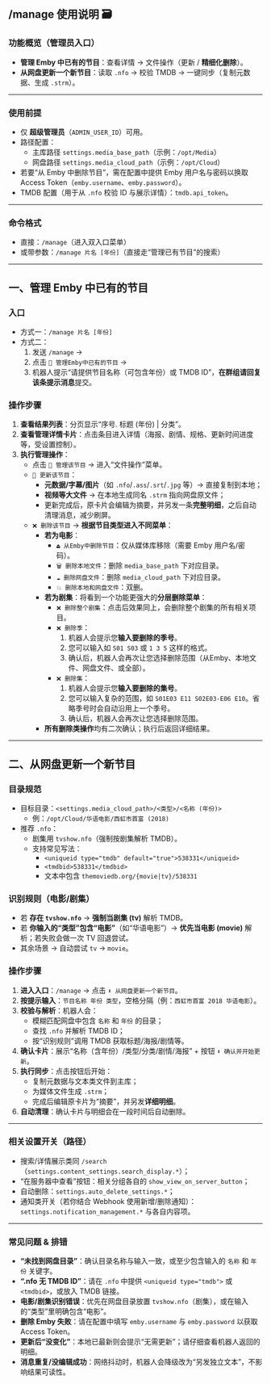 ## /manage 使用说明 🗃️

### 功能概览（管理员入口）
- **管理 Emby 中已有的节目**：查看详情 → 文件操作（更新 / **精细化删除**）。
- **从网盘更新一个新节目**：读取 `.nfo` → 校验 TMDB → 一键同步（复制元数据、生成 `.strm`）。

---

### 使用前提
- 仅 **超级管理员**（`ADMIN_USER_ID`）可用。
- 路径配置：
  - 主库路径 `settings.media_base_path`（示例：`/opt/Media`）
  - 网盘路径 `settings.media_cloud_path`（示例：`/opt/Cloud`）
- 若要“从 Emby 中删除节目”，需在配置中提供 Emby 用户名与密码以换取 Access Token（`emby.username`、`emby.password`）。
- TMDB 配置（用于从 `.nfo` 校验 ID 与展示详情）：`tmdb.api_token`。

---

### 命令格式
- 直接：`/manage`（进入双入口菜单）
- 或带参数：`/manage 片名 [年份]`（直接走“管理已有节目”的搜索）

---

## 一、管理 Emby 中已有的节目
### 入口
- 方式一：`/manage 片名 [年份]`
- 方式二：
  1. 发送 `/manage` →
  2. 点击 `🔄 管理Emby中已有的节目` →
  3. 机器人提示“请提供节目名称（可包含年份）或 TMDB ID”，**在群组请回复该条提示消息**提交。

### 操作步骤
1. **查看结果列表**：分页显示“序号. 标题 (年份) | 分类”。
2. **查看管理详情卡片**：点击条目进入详情（海报、剧情、规格、更新时间进度等，受设置控制）。
3. **执行管理操作**：
    - 点击 `🔄 管理该节目` → 进入“文件操作”菜单。
    - `🔄 更新该节目`：
        - **元数据/字幕/图片**（如 `.nfo`/`.ass`/`.srt`/`.jpg` 等）→ 直接复制到本地；
        - **视频等大文件** → 在本地生成同名 `.strm` 指向网盘原文件；
        - 更新完成后，原卡片会编辑为摘要，并另发一条**完整明细**，之后自动清理消息，减少刷屏。
    - `❌ 删除该节目` → **根据节目类型进入不同菜单**：
        - **若为电影**：
            - `⏏️ 从Emby中删除节目`：仅从媒体库移除（需要 Emby 用户名/密码）。
            - `🗑️ 删除本地文件`：删除 `media_base_path` 下对应目录。
            - `☁️ 删除网盘文件`：删除 `media_cloud_path` 下对应目录。
            - `💥 删除本地和网盘文件`：双删。
        - **若为剧集**：将看到一个功能更强大的**分层删除菜单**：
            - `❌ 删除整个剧集`：点击后效果同上，会删除整个剧集的所有相关项目。
            - `❌ 删除季`：
                1. 机器人会提示您**输入要删除的季号**。
                2. 您可以输入如 `S01 S03` 或 `1 3 5` 这样的格式。
                3. 确认后，机器人会再次让您选择删除范围（从Emby、本地文件、网盘文件、或全部）。
            - `❌ 删除集`：
                1. 机器人会提示您**输入要删除的集号**。
                2. 您可以输入复杂的范围，如 `S01E03 E11 S02E03-E06 E10`。省略季号时会自动沿用上一个季号。
                3. 确认后，机器人会再次让您选择删除范围。
        - **所有删除类操作**均有二次确认；执行后返回详细结果。

---

## 二、从网盘更新一个新节目
### 目录规范
- 目标目录：`<settings.media_cloud_path>/<类型>/<名称 (年份)>`
  - 例：`/opt/Cloud/华语电影/西虹市首富 (2018)`
- 推荐 `.nfo`：
  - 剧集用 `tvshow.nfo`（强制按剧集解析 TMDB）。
  - 支持常见写法：
    - `<uniqueid type="tmdb" default="true">538331</uniqueid>`
    - `<tmdbid>538331</tmdbid>`
    - 文本中包含 `themoviedb.org/{movie|tv}/538331`

### 识别规则（电影/剧集）
- 若 **存在 `tvshow.nfo`** → **强制当剧集 (tv)** 解析 TMDB。
- 若 **你输入的“类型”包含“电影”**（如“华语电影”）→ **优先当电影 (movie)** 解析；若失败会做一次 TV 回退尝试。
- 其余场景 → 自动尝试 `tv` → `movie`。

### 操作步骤
1. **进入入口**：`/manage` → 点击 `⬇️ 从网盘更新一个新节目`。
2. **按提示输入**：`节目名称 年份 类型`，空格分隔（例：`西虹市首富 2018 华语电影`）。
3. **校验与解析**：机器人会：
    - 模糊匹配网盘中包含 `名称` 和 `年份` 的目录；
    - 查找 `.nfo` 并解析 TMDB ID；
    - 按“识别规则”调用 TMDB 获取标题/海报/剧情等。
4. **确认卡片**：展示“名称（含年份）/类型/分类/剧情/海报” + 按钮 `⬇️ 确认并开始更新`。
5. **执行同步**：点击按钮后开始：
    - 复制元数据与文本类文件到主库；
    - 为媒体文件生成 `.strm`；
    - 完成后编辑原卡片为“摘要”，并另发**详细明细**。
6. **自动清理**：确认卡片与明细会在一段时间后自动删除。

---

### 相关设置开关（路径）
- 搜索/详情展示类同 `/search`（`settings.content_settings.search_display.*`）；
- “在服务器中查看”按钮：相关分组各自的 `show_view_on_server_button`；
- 自动删除：`settings.auto_delete_settings.*`；
- 通知类开关（若你结合 Webhook 使用新增/删除通知）：`settings.notification_management.*` 与各自内容项。

---

### 常见问题 & 排错
- **“未找到网盘目录”**：确认目录名称与输入一致，或至少包含输入的 `名称` 和 `年份` 关键字。
- **“.nfo 无 TMDB ID”**：请在 `.nfo` 中提供 `<uniqueid type="tmdb">` 或 `<tmdbid>`，或放入 TMDB 链接。
- **电影/剧集识别错误**：优先在网盘目录放置 `tvshow.nfo`（剧集），或在输入的“类型”里明确包含“电影”。
- **删除 Emby 失败**：请在配置中填写 `emby.username` 与 `emby.password` 以获取 Access Token。
- **更新后“没变化”**：本地已最新则会提示“无需更新”；请仔细查看机器人返回的明细。
- **消息重复/没编辑成功**：网络抖动时，机器人会降级改为“另发独立文本”，不影响结果可读性。
